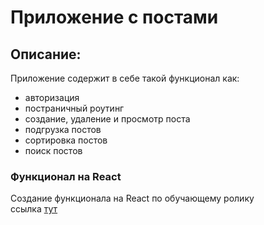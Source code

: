 # Приложение с постами  
## Описание:  
Приложение содержит в себе такой функционал как:  
- авторизация  
- постраничный роутинг  
- создание, удаление и просмотр поста  
- подгрузка постов  
- сортировка постов  
- поиск постов
### Функционал на React  

Создание функционала на React по обучающему ролику  
ссылка [тут](https://www.youtube.com/watch?v=GNrdg3PzpJQ)
